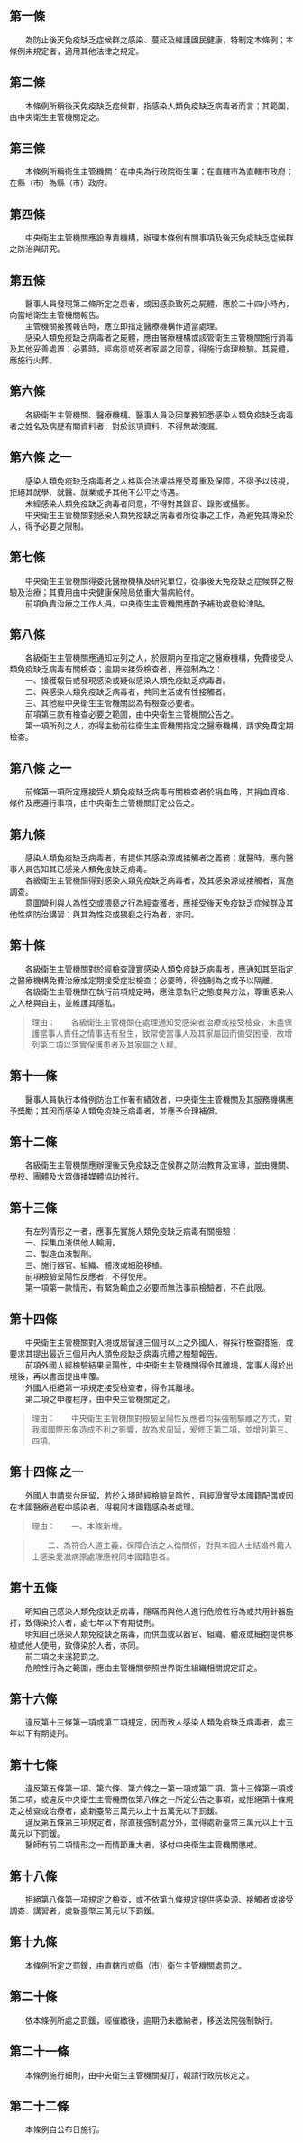 第一條 
-------
　　為防止後天免疫缺乏症候群之感染、蔓延及維護國民健康，特制定本條例；本條例未規定者，適用其他法律之規定。  


第二條 
-------
　　本條例所稱後天免疫缺乏症候群，指感染人類免疫缺乏病毒者而言；其範圍，由中央衛生主管機關定之。  


第三條 
-------
　　本條例所稱衛生主管機關：在中央為行政院衛生署；在直轄市為直轄市政府；在縣（市）為縣（市）政府。  


第四條 
-------
　　中央衛生主管機關應設專責機構，辦理本條例有關事項及後天免疫缺乏症候群之防治與研究。  


第五條 
-------
　　醫事人員發現第二條所定之患者，或因感染致死之屍體，應於二十四小時內，向當地衛生主管機關報告。  
　　主管機關接獲報告時，應立即指定醫療機構作適當處理。  
　　感染人類免疫缺乏病毒者之屍體，應由醫療機構或該管衛生主管機關施行消毒及其他妥善處置；必要時，經病患或死者家屬之同意，得施行病理檢驗。其屍體，應施行火葬。  


第六條 
-------
　　各級衛生主管機關、醫療機構、醫事人員及因業務知悉感染人類免疫缺乏病毒者之姓名及病歷有關資料者，對於該項資料，不得無故洩漏。  


第六條 之一 
------------
　　感染人類免疫缺乏病毒者之人格與合法權益應受尊重及保障，不得予以歧視，拒絕其就學、就醫、就業或予其他不公平之待遇。  
　　未經感染人類免疫缺乏病毒者同意，不得對其錄音、錄影或攝影。  
　　中央衛生主管機關對感染人類免疫缺乏病毒者所從事之工作，為避免其傳染於人，得予必要之限制。  


第七條 
-------
　　中央衛生主管機關得委託醫療機構及研究單位，從事後天免疫缺乏症候群之檢驗及治療；其費用由中央健康保險局依重大傷病給付。  
　　前項負責治療之工作人員，中央衛生主管機關應酌予補助或發給津貼。  


第八條 
-------
　　各級衛生主管機關應通知左列之人，於限期內至指定之醫療機構，免費接受人類免疫缺乏病毒有關檢查；逾期未接受檢查者，應強制為之：  
　　一、接獲報告或發現感染或疑似感染人類免疫缺乏病毒者。  
　　二、與感染人類免疫缺乏病毒者，共同生活或有性接觸者。  
　　三、其他經中央衛生主管機關認為有檢查必要者。  
　　前項第三款有檢查必要之範圍，由中央衛生主管機關公告之。  
　　第一項所列之人，亦得主動前往衛生主管機關指定之醫療機構，請求免費定期檢查。  


第八條 之一 
------------
　　前條第一項所定應接受人類免疫缺乏病毒有關檢查者於捐血時，其捐血資格、條件及應遵行事項，由中央衛生主管機關訂定公告之。  


第九條 
-------
　　感染人類免疫缺乏病毒者，有提供其感染源或接觸者之義務；就醫時，應向醫事人員告知其已感染人類免疫缺乏病毒。  
　　各級衛生主管機關得對感染人類免疫缺乏病毒者，及其感染源或接觸者，實施調查。  
　　意圖營利與人為性交或猥褻之行為經查獲者，應接受後天免疫缺乏症候群及其他性病防治講習；與其為性交或猥褻之行為者，亦同。  


第十條 
-------
　　各級衛生主管機關對於經檢查證實感染人類免疫缺乏病毒者，應通知其至指定之醫療機構免費治療或定期接受症狀檢查；必要時，得強制為之或予以隔離。  
　　各級衛生主管機關在執行前項規定時，應注意執行之態度與方法，尊重感染人之人格與自主，並維護其隱私。  
> 理由：　　各級衛生主管機關在處理通知受感染者治療或接受檢查，未盡保護當事人責任之情事迭有發生，致常使當事人及其家屬因而備受困擾，故增列第二項以落實保護患者及其家屬之人權。



第十一條 
---------
　　醫事人員執行本條例防治工作著有績效者，中央衛生主管機關及其服務機構應予獎勵；其因而感染人類免疫缺乏病毒者，並應予合理補償。  


第十二條 
---------
　　各級衛生主管機關應辦理後天免疫缺乏症候群之防治教育及宣導，並由機關、學校、團體及大眾傳播媒體協助推行。  


第十三條 
---------
　　有左列情形之一者，應事先實施人類免疫缺乏病毒有關檢驗：  
　　一、採集血液供他人輸用。  
　　二、製造血液製劑。  
　　三、施行器官、組織、體液或細胞移植。  
　　前項檢驗呈陽性反應者，不得使用。  
　　第一項第一款情形，有緊急輸血之必要而無法事前檢驗者，不在此限。  


第十四條 
---------
　　中央衛生主管機關對入境或居留達三個月以上之外國人，得採行檢查措施，或要求其提出最近三個月內人類免疫缺乏病毒抗體之檢驗報告。  
　　前項外國人經檢驗結果呈陽性，中央衛生主管機關得令其離境，當事人得於出境後，再以書面提出申覆。  
　　外國人拒絕第一項規定接受檢查者，得令其離境。  
　　第二項之申覆程序，由中央主管機關定之。  
> 理由：　　中央衛生主管機關對檢驗呈陽性反應者均採強制驅離之方式，對我國國際形象造成不利之影響，故為求周延，爰修正第二項，並增列第三、四項。



第十四條 之一 
--------------
　　外國人申請來台居留，若於入境時經檢驗呈陰性，且經證實受本國籍配偶或因在本國醫療過程中感染者，得視同本國籍感染者處理。  
> 理由：　　一、本條新增。

> 　　二、為符合人道主義，保障合法之人倫關係，對與本國人士結婚外籍人士感染愛滋病原處理應視同本國籍患者。



第十五條 
---------
　　明知自己感染人類免疫缺乏病毒，隱瞞而與他人進行危險性行為或共用針器施打，致傳染於人者，處七年以下有期徒刑。  
　　明知自己感染人類免疫缺乏病毒，而供血或以器官、組織、體液或細胞提供移植或他人使用，致傳染於人者，亦同。  
　　前二項之未遂犯罰之。  
　　危險性行為之範圍，應由主管機關參照世界衛生組織相關規定訂之。  


第十六條 
---------
　　違反第十三條第一項或第二項規定，因而致人感染人類免疫缺乏病毒者，處三年以下有期徒刑。  


第十七條 
---------
　　違反第五條第一項、第六條、第六條之一第一項或第二項、第十三條第一項或第二項，或違反中央衛生主管機關依第八條之一所定公告之事項，或拒絕第十條規定之檢查或治療者，處新臺幣三萬元以上十五萬元以下罰鍰。  
　　違反第五條第三項規定者，除直接強制處分外，並得處新臺幣三萬元以上十五萬元以下罰鍰。  
　　醫師有前二項情形之一而情節重大者，移付中央衛生主管機關懲戒。  


第十八條 
---------
　　拒絕第八條第一項規定之檢查，或不依第九條規定提供感染源、接觸者或接受調查、講習者，處新臺幣三萬元以下罰鍰。  


第十九條 
---------
　　本條例所定之罰鍰，由直轄市或縣（市）衛生主管機關處罰之。  


第二十條 
---------
　　依本條例所處之罰鍰，經催繳後，逾期仍未繳納者，移送法院強制執行。  


第二十一條 
-----------
　　本條例施行細則，由中央衛生主管機關擬訂，報請行政院核定之。  


第二十二條 
-----------
　　本條例自公布日施行。